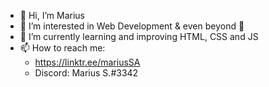 - 👋 Hi, I’m Marius
- 👀 I’m interested in Web Development & even beyond 🚀 
- 🌱 I’m currently learning and improving HTML, CSS and JS
- 📫 How to reach me: 
  - https://linktr.ee/mariusSA 
  - Discord: Marius S.#3342

<!---
2zip/2zip is a ✨ special ✨ repository because its `README.md` (this file) appears on your GitHub profile.
You can click the Preview link to take a look at your changes.
--->
